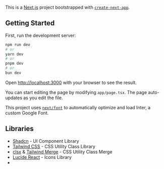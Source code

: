 This is a [Next.js](https://nextjs.org/) project bootstrapped with [`create-next-app`](https://github.com/vercel/next.js/tree/canary/packages/create-next-app).

## Getting Started

First, run the development server:

```bash
npm run dev
# or
yarn dev
# or
pnpm dev
# or
bun dev
```

Open [http://localhost:3000](http://localhost:3000) with your browser to see the result.

You can start editing the page by modifying `app/page.tsx`. The page auto-updates as you edit the file.

This project uses [`next/font`](https://nextjs.org/docs/basic-features/font-optimization) to automatically optimize and load Inter, a custom Google Font.

## Libraries
- [Shadcn](https://ui.shadcn.com) - UI Component Library
- [Tailwind CSS](https://tailwindcss.com/docs/aspect-ratio) - CSS Utility Class Library
- [clsx](https://www.npmjs.com/package/clsx) & [Tailwind Merge](https://www.npmjs.com/package/tailwind-merge) - CSS Utility Class Merge
- [Lucide React](https://lucide.dev/icons/) - Icons Library
- 
